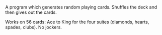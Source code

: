 A program which generates random playing cards. Shuffles the deck and then gives out the cards.

Works on 56 cards: Ace to King for the four suites (diamonds, hearts, spades, clubs). No jockers.

